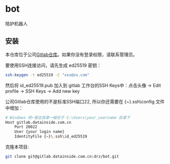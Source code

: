 # bot

陪护机器人

## 安装

本仓库位于公司[Gitlab仓库](https://gitlab.datainside.com.cn:20443/drz/bot)。如果你没有登录权限，请联系管理员。

要使用SSH连接访问，请先生成 ed25519 密钥：
```bash
ssh-keygen -t ed25519 -C "xxx@xx.com"
```
然后将 id_ed25519.pub 加入到 gitlab 工作台的SSH Keys中：点击头像 -> Edit profile -> SSH Keys -> Add new key

公司Gitlab仓库使用的不是标准SSH端口22, 所以你还需要在 {~}\.ssh\config 文件中增加：

```bash
# Windows 的~宿主目录一般位于 C:\Users\your_username 目录下
Host gitlab.datainside.com.cn
	Port 20022
	User {your login name}
	IdentityFile {~}\.ssh\id_ed25519
```

克隆本项目:
```bash
git clone git@gitlab.datainside.com.cn:drz/bot.git
```
